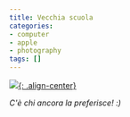 ```yaml
---
title: Vecchia scuola
categories:
- computer
- apple
- photography
tags: []
---
```

[![]({{site.url}}/images/big-mac-class.jpg){: .align-center}]({{site.url}}/images/big-mac-class.jpg)

_C'è chi ancora la preferisce! :)_

